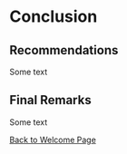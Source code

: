 # Conclusion

## Recommendations
Some text

## Final Remarks
Some text

[Back to Welcome Page](0-welcome.md)